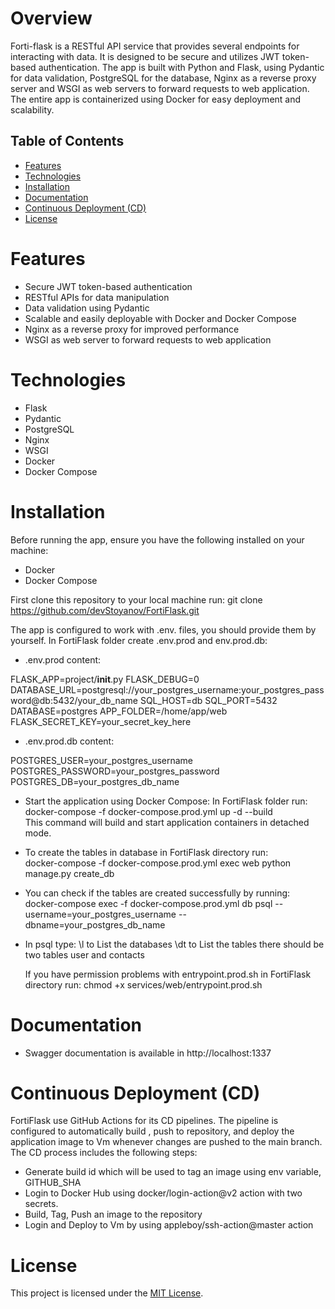 # Overview

Forti-flask is a RESTful API service that provides several endpoints  for interacting with data. It is designed to be secure and utilizes JWT token-based authentication. The app is built with Python and Flask, using Pydantic for data validation, PostgreSQL for the database,  Nginx as a reverse proxy server and WSGI as web servers to forward requests to web application. The entire app is containerized using Docker for easy deployment and scalability.

## Table of Contents

- [Features](#features)
- [Technologies](#technologies)
- [Installation](#installation)
- [Documentation](#documentation)
- [Continuous Deployment (CD)](#continuous-deployment-cd)
- [License](#license)


# Features

* Secure JWT token-based authentication
* RESTful APIs for data manipulation
* Data validation using Pydantic
* Scalable and easily deployable with Docker and Docker Compose
* Nginx as a reverse proxy for improved performance
* WSGI as web server to forward requests to web application

# Technologies
* Flask
* Pydantic
* PostgreSQL
* Nginx
* WSGI
* Docker
* Docker Compose

# Installation

Before running the app, ensure you have the following installed on your machine:

* Docker
* Docker Compose 



First clone this repository to your local machine run: 
git clone https://github.com/devStoyanov/FortiFlask.git

The app is configured to work with .env. files,
you should provide them by yourself.
In FortiFlask folder create .env.prod and env.prod.db:

* .env.prod content:

FLASK_APP=project/__init__.py
FLASK_DEBUG=0
DATABASE_URL=postgresql://your_postgres_username:your_postgres_password@db:5432/your_db_name
SQL_HOST=db
SQL_PORT=5432
DATABASE=postgres
APP_FOLDER=/home/app/web
FLASK_SECRET_KEY=your_secret_key_here

* .env.prod.db content:

POSTGRES_USER=your_postgres_username  
POSTGRES_PASSWORD=your_postgres_password   
POSTGRES_DB=your_postgres_db_name  


* Start the application using Docker Compose:
In FortiFlask folder run:  
  docker-compose -f docker-compose.prod.yml up -d --build  
  This command will build and start application containers in detached mode.


* To create the tables in database in FortiFlask directory run:  
  docker-compose -f docker-compose.prod.yml exec web python manage.py create_db  

* You can check if the tables are created successfully by running:  
  docker-compose exec -f docker-compose.prod.yml db psql --username=your_postgres_username --dbname=your_postgres_db_name
* In psql type: 
  \l to List the databases
  \dt to List the tables there should be two tables user and contacts

  If you have permission problems with entrypoint.prod.sh in FortiFlask directory run: 
  chmod +x services/web/entrypoint.prod.sh

# Documentation

* Swagger documentation is available in http://localhost:1337


# Continuous Deployment (CD)

FortiFlask use GitHub Actions for its CD pipelines. The pipeline is configured to automatically build , push to repository, and deploy the application image to Vm  whenever changes are pushed to the main branch. The CD process includes the following steps:
* Generate build id which will be used to tag an image using env variable, GITHUB_SHA
* Login to Docker Hub using docker/login-action@v2 action with two secrets.
* Build, Tag, Push an image to the repository
* Login and Deploy to Vm by using appleboy/ssh-action@master action

# License

This project is licensed under the [MIT License](https://opensource.org/licenses/MIT).





